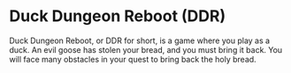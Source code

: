 # Duck Dungeon Reboot (DDR)
Duck Dungeon Reboot, or DDR for short, is a game where you play as a duck. An evil goose has stolen your bread, and you must bring it back. You will face many obstacles in your quest to bring back the holy bread.
